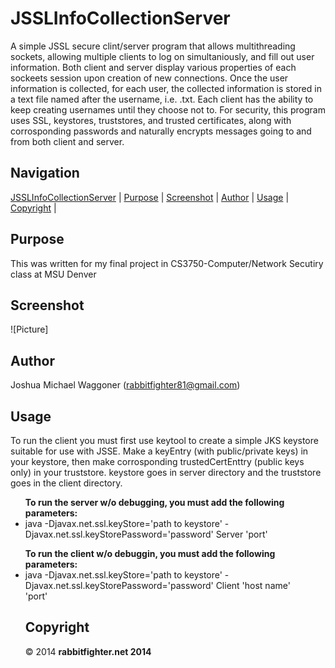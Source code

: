 JSSLInfoCollectionServer
========================
A simple JSSL secure clint/server program that allows multithreading sockets, allowing multiple clients to log on simultaniously, and fill out user information. Both client and server display various properties of each sockeets session upon creation of new connections. Once the user information is collected, for each user, the collected information is stored in a text file named after the username, i.e. <username>.txt. Each client has the ability to keep creating usernames until they choose not to. For security, this program uses SSL, keystores, truststores, and trusted certificates, along with corrosponding passwords and naturally encrypts messages going to and from both client and server. 

Navigation
-----------
[JSSLInfoCollectionServer](#jsslinfocollectionserver) |
[Purpose](#purpose) |
[Screenshot](#screenshot) |
[Author](#author) |
[Usage](#usage) | 
[Copyright](#copyright) | 


Purpose
-------
This was written for my final project in CS3750-Computer/Network Secutiry class at MSU Denver

Screenshot
----------
![Picture]


Author
------
Joshua Michael Waggoner (rabbitfighter81@gmail.com)</li>

Usage
-----
To run the client you must first use keytool to create a simple JKS keystore suitable for use with JSSE. Make a keyEntry (with public/private keys) in your keystore, then make corrosponding trustedCertEnttry (public keys only) in your truststore. keystore goes in server directory and the truststore goes in the client directory. 

<ul><strong>To run the server w/o debugging, you must add the following parameters:</strong>
<li>java -Djavax.net.ssl.keyStore='path to keystore' -Djavax.net.ssl.keyStorePassword='password' Server 'port'</li>
</ul>
<ul><strong>To run the client w/o debuggin, you must add the following parameters:</strong>
<li>java -Djavax.net.ssl.keyStore='path to keystore' -Djavax.net.ssl.keyStorePassword='password' Client 'host name'</li> 'port'


Copyright
---------
&#169; 2014 <strong>rabbitfighter.net 2014</strong>






